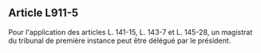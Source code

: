 Article L911-5
----
Pour l'application des articles L. 141-15, L. 143-7 et L. 145-28, un magistrat
du tribunal de première instance peut être délégué par le président.
